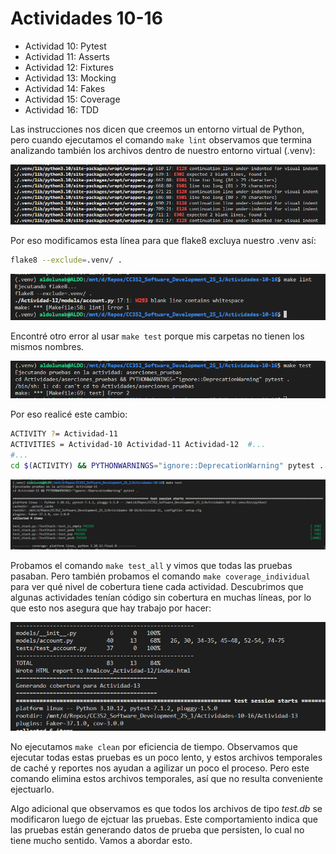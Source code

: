 # Actividades 10-16

- Actividad 10: Pytest
- Actividad 11: Asserts
- Actividad 12: Fixtures
- Actividad 13: Mocking
- Actividad 14: Fakes
- Actividad 15: Coverage
- Actividad 16: TDD

Las instrucciones nos dicen que creemos un entorno virtual de Python, pero cuando ejecutamos el comando ``make lint`` observamos que termina analizando también los archivos dentro de nuestro entorno virtual (.venv):

![alt](2025-05-06-21-40-12.png)

Por eso modificamos esta línea para que flake8 excluya nuestro .venv así:

```bash
flake8 --exclude=.venv/ .
```

![alt](2025-05-06-21-42-02.png)

Encontré otro error al usar ``make test`` porque mis carpetas no tienen los mismos nombres.

![alt](2025-05-06-22-11-10.png)

Por eso realicé este cambio:

```bash
ACTIVITY ?= Actividad-11
ACTIVITIES = Actividad-10 Actividad-11 Actividad-12  #...
#...
cd $(ACTIVITY) && PYTHONWARNINGS="ignore::DeprecationWarning" pytest .
```

![alt](2025-05-06-22-16-36.png)

Probamos el comando ``make test_all`` y vimos que todas las pruebas pasaban. Pero también probamos el comando ``make coverage_individual`` para ver qué nivel de cobertura tiene cada actividad. Descubrimos que algunas actividades tenían código sin cobertura en muchas líneas, por lo que esto nos asegura que hay trabajo por hacer:

![alt](2025-05-06-22-57-59.png)

No ejecutamos ``make clean`` por eficiencia de tiempo. Observamos que ejecutar todas estas pruebas es un poco lento, y estos archivos temporales de caché y reportes nos ayudan a agilizar un poco el proceso. Pero este comando elimina estos archivos temporales, así que no resulta conveniente ejectuarlo.

Algo adicional que observamos es que todos los archivos de tipo _test.db_ se modificaron luego de ejctuar las pruebas. Este comportamiento indica que las pruebas están generando datos de prueba que persisten, lo cual no tiene mucho sentido. Vamos a abordar esto.
